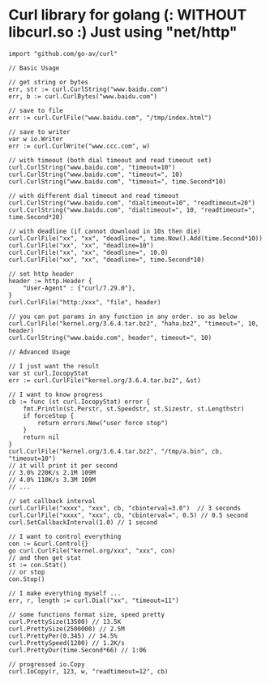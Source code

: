 Curl library for golang (: WITHOUT libcurl.so :)
Just using "net/http"
====

  	import "github.com/go-av/curl"
  
  	// Basic Usage
  
  	// get string or bytes
  	err, str := curl.CurlString("www.baidu.com")
  	err, b := curl.CurlBytes("www.baidu.com")
  	
  	// save to file
  	err := curl.CurlFile("www.baidu.com", "/tmp/index.html")
  
  	// save to writer
  	var w io.Writer
  	err := curl.CurlWrite("www.ccc.com", w)
  
  	// with timeout (both dial timeout and read timeout set)
  	curl.CurlString("www.baidu.com", "timeout=10")
  	curl.CurlString("www.baidu.com", "timeout=", 10)
  	curl.CurlString("www.baidu.com", "timeout=", time.Second*10)
  
  	// with different dial timeout and read timeout
  	curl.CurlString("www.baidu.com", "dialtimeout=10", "readtimeout=20")
  	curl.CurlString("www.baidu.com", "dialtimeout=", 10, "readtimeout=", time.Second*20)
  
  	// with deadline (if cannot download in 10s then die)
  	curl.CurlFile("xx", "xx", "deadline=", time.Now().Add(time.Second*10))
  	curl.CurlFile("xx", "xx", "deadline=10")
  	curl.CurlFile("xx", "xx", "deadline=", 10.0)
  	curl.CurlFile("xx", "xx", "deadline=", time.Second*10)
  
  	// set http header
  	header := http.Header {
  		"User-Agent" : {"curl/7.29.0"},
  	}
  	curl.CurlFile("http:/xxx", "file", header)
  
  	// you can put params in any function in any order. so as below
  	curl.CurlFile("kernel.org/3.6.4.tar.bz2", "haha.bz2", "timeout=", 10, header)
  	curl.CurlString("www.baidu.com", header", timeout=", 10)
  
  	// Advanced Usage
  
  	// I just want the result
  	var st curl.IocopyStat
  	err := curl.CurlFile("kernel.org/3.6.4.tar.bz2", &st)
  
  	// I want to know progress
  	cb := func (st curl.IocopyStat) error {
  		fmt.Println(st.Perstr, st.Speedstr, st.Sizestr, st.Lengthstr)
  		if forceStop {
  			return errors.New("user force stop")
  		}
  		return nil
  	}
  	curl.CurlFile("kernel.org/3.6.4.tar.bz2", "/tmp/a.bin", cb, "timeout=10")
  	// it will print it per second
  	// 3.0% 220K/s 2.1M 109M
  	// 4.0% 110K/s 3.3M 109M
  	// ...
  
  	// set callback interval
  	curl.CurlFile("xxxx", "xxx", cb, "cbinterval=3.0")  // 3 seconds
  	curl.CurlFile("xxxx", "xxx", cb, "cbinterval=", 0.5) // 0.5 second
  	curl.SetCallbackInterval(1.0) // 1 second
  
  	// I want to control everything
  	con := &curl.Control{}
  	go curl.CurlFile("kernel.org/xxx", "xxx", con)
  	// and then get stat
  	st := con.Stat() 
  	// or stop
  	con.Stop()
  
  	// I make everything myself ...
  	err, r, length := curl.Dial("xx", "timeout=11")
  
  	// some functions format size, speed pretty
  	curl.PrettySize(13500) // 13.5K
  	curl.PrettySize(2500000) // 2.5M
  	curl.PrettyPer(0.345) // 34.5%
  	curl.PrettySpeed(1200) // 1.2K/s
  	curl.PrettyDur(time.Second*66) // 1:06
  
  	// progressed io.Copy
  	curl.IoCopy(r, 123, w, "readtimeout=12", cb)
